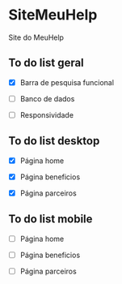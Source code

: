 # SiteMeuHelp
Site do MeuHelp

## To do list geral

* [x] Barra de pesquisa funcional

* [ ] Banco de dados

* [ ] Responsividade
  
## To do list desktop

* [x] Página home 

* [x] Página beneficios

* [x] Página parceiros

## To do list mobile

* [ ] Página home 

* [ ] Página beneficios

* [ ] Página parceiros